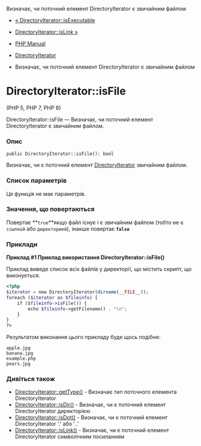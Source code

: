 Визначає, чи поточний елемент DirectoryIterator є звичайним файлом

-   [« DirectoryIterator::isExecutable](directoryiterator.isexecutable.html)
    
-   [DirectoryIterator::isLink »](directoryiterator.islink.html)
    
-   [PHP Manual](index.html)
    
-   [DirectoryIterator](class.directoryiterator.html)
    
-   Визначає, чи поточний елемент DirectoryIterator є звичайним файлом
    

# DirectoryIterator::isFile

(PHP 5, PHP 7, PHP 8)

DirectoryIterator::isFile — Визначає, чи поточний елемент DirectoryIterator є звичайним файлом.

### Опис

```methodsynopsis
public DirectoryIterator::isFile(): bool
```

Визначає, чи є поточний елемент [DirectoryIterator](class.directoryiterator.html) звичайним файлом.

### Список параметрів

Ця функція не має параметрів.

### Значення, що повертаються

Повертає \*\*`true`\*\*якщо файл існує і є звичайним файлом (тобто не є `ссылкой` або `директорией`), інакше повертає **`false`**

### Приклади

**Приклад #1 Приклад використання **DirectoryIterator::isFile()****

Приклад виведе список всіх файлів у директорії, що містить скрипт, що виконується.

```php
<?php
$iterator = new DirectoryIterator(dirname(__FILE__));
foreach ($iterator as $fileinfo) {
    if ($fileinfo->isFile()) {
        echo $fileinfo->getFilename() . "\n";
    }
}
?>
```

Результатом виконання цього прикладу буде щось подібне:

```
apple.jpg
banana.jpg
example.php
pears.jpg
```

### Дивіться також

-   [DirectoryIterator::getType()](directoryiterator.gettype.html) - Визначає тип поточного елемента DirectoryIterator
-   [DirectoryIterator::isDir()](directoryiterator.isdir.html) - Визначає, чи є поточний елемент DirectoryIterator директорією
-   [DirectoryIterator::isDot()](directoryiterator.isdot.html) - Визначає, чи є поточний елемент DirectoryIterator '.' або '..'
-   [DirectoryIterator::isLink()](directoryiterator.islink.html) - Визначає, чи є поточний елемент DirectoryIterator символічним посиланням